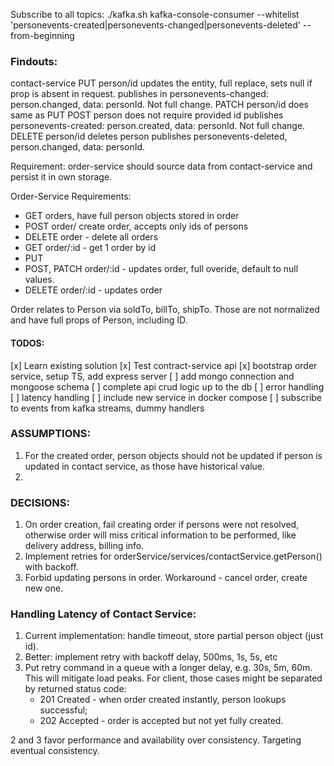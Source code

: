 

Subscribe to all topics:
./kafka.sh kafka-console-consumer --whitelist 'personevents-created|personevents-changed|personevents-deleted'  --from-beginning


### Findouts:
contact-service
  PUT person/id
    updates the entity, full replace, sets null if prop is absent in request.
    publishes in personevents-changed: person.changed, data: personId. Not full change.
  PATCH person/id
    does same as PUT
  POST person
    does not require provided id
    publishes personevents-created: person.created, data: personId. Not full change.
  DELETE person/id
    deletes person
    publishes personevents-deleted, person.changed, data: personId.

Requirement:
  order-service should source data from contact-service and persist it in own storage.

Order-Service Requirements:
  - GET orders, have full person objects stored in order
  - POST order/ create order, accepts only ids of persons
  - DELETE order - delete all orders
  - GET order/:id - get 1 order by id
  - PUT 
  - POST, PATCH order/:id - updates order, full overide, default to null values.
  - DELETE order/:id - updates order

Order relates to Person via soldTo, billTo, shipTo.
Those are not normalized and have full props of Person, including ID.


#### TODOS:
[x] Learn existing solution
[x] Test contract-service api
[x] bootstrap order service, setup TS, add express server
[ ] add mongo connection and mongoose schema
[ ] complete api crud logic up to the db
[ ] error handling
[ ] latency handling
[ ] include new service in docker compose
[ ] subscribe to events from kafka streams, dummy handlers



### ASSUMPTIONS:
1. For the created order, person objects should not be updated if person is updated in contact service, as those have historical value.
2. 

### DECISIONS:
1. On order creation, fail creating order if persons were not resolved, otherwise order will miss critical information to be performed, like delivery address, billing info.
2. Implement retries for orderService/services/contactService.getPerson() with backoff.
3. Forbid updating persons in order. Workaround - cancel order, create new one.


### Handling Latency of Contact Service:
1. Current implementation: handle timeout, store partial person object (just id).
2. Better: implement retry with backoff delay, 500ms, 1s, 5s, etc
3. Put retry command in a queue with a longer delay, e.g. 30s, 5m, 60m. This will mitigate load peaks.
  For client, those cases might be separated by returned status code:
    * 201 Created - when order created instantly, person lookups successful;
    * 202 Accepted - order is accepted but not yet fully created.

2 and 3 favor performance and availability over consistency. Targeting eventual consistency.
